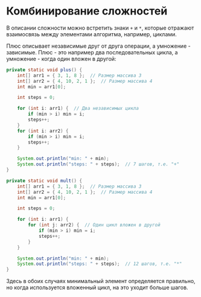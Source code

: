 # Комбинирование сложностей

В описании сложности можно встретить знаки `+` и `*`, которые отражают взаимосвязь между элементами алгоритма, например, циклами.

Плюс описывает независимые друг от друга операции, а умножение - зависимые. Плюс - это например два последовательных цикла, а умножение - когда один вложен в другой:

```java
private static void plus() {
    int[] arr1 = { 3, 1, 8 };  // Размер массива 3
    int[] arr2 = { 4, 10, 2, 1 };  // Размер массива 4
    int min = arr1[0];

    int steps = 0;

    for (int i: arr1) {  // Два независимых цикла
        if (min > i) min = i;
        steps++;
    }
    for (int i: arr2) {
        if (min > i) min = i;
        steps++;
    }

    System.out.println("min: " + min);
    System.out.println("steps: " + steps);  // 7 шагов, т.е. "+"
}
```

```java
private static void mult() {
    int[] arr1 = { 3, 1, 8 };  // Размер массива 3
    int[] arr2 = { 4, 10, 2, 1 };  // Размер массива 4
    int min = arr1[0];

    int steps = 0;

    for (int i: arr1) {
        for (int j: arr2) {  // Один цикл вложен в другой
            if (min > i) min = i;
            steps++;
        }
    }

    System.out.println("min: " + min);
    System.out.println("steps: " + steps);  // 12 шагов, т.е. "*"
}
```

Здесь в обоих случаях минимальный элемент определяется правильно, но когда используется вложенный цикл, на это уходит больше шагов.
